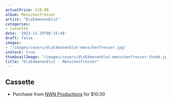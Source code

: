 ```yaml
---
actualPrice: $10.00
album: Menschenfresser
artist: "D\xE4monenblut"
categories:
- Cassette
date: '2023-11-29T06:15:48'
draft: false
images:
- "/images/covers/d\xE4monenblut-menschenfresser.jpg"
inStock: true
thumbnailImage: "/images/covers/d\xE4monenblut-menschenfresser-thumb.jpg"
title: "D\xE4monenblut - Menschenfresser"
---
```


## Cassette
* Purchase from [NWN Productions](http://shop.nwnprod.com/index.php?route=product/product&path=73&product_id=40896&sort=pd.name&order=ASC) for $10.00
